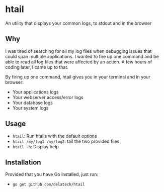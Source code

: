 # htail

An utility that displays your common logs, to stdout and in the browser

## Why

I was tired of searching for all my log files when debugging issues that could
span multiple applications. I wanted to fire up one command and be able to read
all log files that were affected by an action. A few hours of coding later, I
came up to that.

By firing up one command, htail gives you in your terminal and in your browser:

- Your applications logs
- Your webserver access/error logs
- Your database logs
- Your system logs

## Usage

- `htail`: Run htails with the default options
- `htail /my/log1 /my/log2`: tail the two provided files
- `htail -h`: Display help

## Installation

Provided that you have Go installed, just run:

- `go get github.com/delatech/htail`
